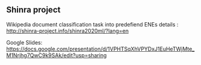 ## Shinra project

Wikipedia document classification task into predefiend ENEs
details : http://shinra-project.info/shinra2020ml/?lang=en

Google Slides: https://docs.google.com/presentation/d/1VPHTSqXhVPYDxJ1EuHeTWjMte_M1Nrjhg7QwC9k9SAk/edit?usp=sharing
